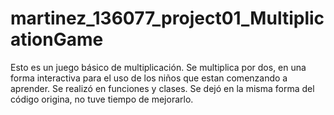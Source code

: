 # martinez_136077_project01_MultiplicationGame

Esto es un juego básico de multiplicación. Se multiplica por dos, en una forma interactiva para el uso de los niños que estan comenzando a aprender.
Se realizó en funciones y clases. Se dejó en la misma forma del código origina, no tuve tiempo de mejorarlo.
